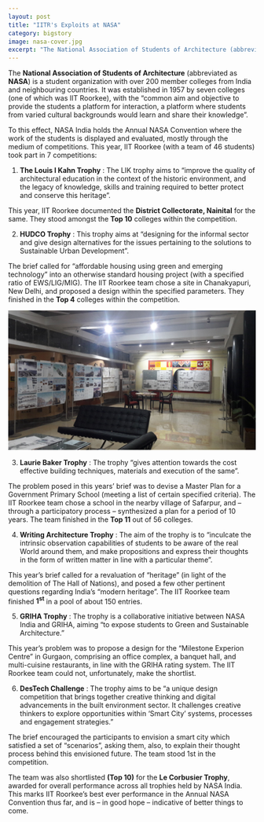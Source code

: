 ```yaml
---
layout: post
title: "IITR's Exploits at NASA"
category: bigstory
image: nasa-cover.jpg
excerpt: "The National Association of Students of Architecture (abbreviated as NASA) is a student organization with over 200 member colleges from India and neighbouring countries."
---
```


The **National Association of Students of Architecture** (abbreviated as **NASA**) is a student organization with over 200 member colleges from India and neighbouring countries. It was established in 1957 by seven colleges (one of which was IIT Roorkee), with the “common aim and objective to provide the students a platform for interaction, a platform where students from varied cultural backgrounds would learn and share their knowledge”. 

To this effect, NASA India holds the Annual NASA Convention where the work of the students is displayed and evaluated, mostly through the medium of competitions. This year, IIT Roorkee (with a team of 46 students) took part in 7 competitions:

<ol start="1">
<li> <b>The Louis I Kahn Trophy</b> : The LIK trophy aims to “improve the quality of architectural education in the context of the historic environment, and the legacy of knowledge, skills and training required to better protect and conserve this heritage”.</li>
</ol>

This year, IIT Roorkee documented the **District Collectorate, Nainital** for the same. They stood amongst the **Top 10** colleges within the competition.

<ol start="2">
<li> <b>HUDCO Trophy</b> : This trophy aims at “designing for the informal sector and give design alternatives for the issues pertaining to the solutions to Sustainable Urban Development”.</li>
</ol>

The brief called for “affordable housing using green and emerging technology” into an otherwise standard housing project (with a specified ratio of EWS/LIG/MIG). The IIT Roorkee team chose a site in Chanakyapuri, New Delhi, and proposed a design within the specified parameters. They finished in the **Top 4** colleges within the competition.

![IITR's Showcase](/images/posts/nasa-showcase.jpg)

<ol start="3">
 <li> <b>Laurie Baker Trophy</b> : The trophy “gives attention towards the cost effective building techniques, materials and execution of the same”.</li>
</ol>

The problem posed in this years’ brief was to devise a Master Plan for a Government Primary School (meeting a list of certain specified criteria). The IIT Roorkee team chose a school in the nearby village of Safarpur, and – through a participatory process – synthesized a plan for a period of 10 years. The team finished in the **Top 11** out of 56 colleges.

<ol start="4">
<li> <b>Writing Architecture Trophy</b> : The aim of the trophy is to “inculcate the intrinsic observation capabilities of students to be aware of the real World around them, and make propositions and express their thoughts in the form of written matter in line with a particular theme”.</li>
</ol>

This year’s brief called for a revaluation of “heritage” (in light of the demolition of The Hall of Nations), and posed a few other pertinent questions regarding India’s “modern heritage”. The IIT Roorkee team finished **1<sup>st</sup>** in a pool of about 150 entries.

<ol start="5">
<li> <b>GRIHA Trophy</b> : The trophy is a collaborative initiative between NASA India and GRIHA, aiming “to expose students to Green and Sustainable Architecture.”</li>
</ol>

This year’s problem was to propose a design for the “Milestone Experion Centre” in Gurgaon, comprising an office complex, a banquet hall, and multi-cuisine restaurants, in line with the GRIHA rating system. The IIT Roorkee team could not, unfortunately, make the shortlist.

<ol start="6">
<li> <b>DesTech Challenge</b> : The trophy aims to be “a unique design competition that brings together creative thinking and digital advancements in the built environment sector. It challenges creative thinkers to explore opportunities within ‘Smart City’ systems, processes and engagement strategies.”</li>
</ol>

The brief encouraged the participants to envision a smart city which satisfied a set of “scenarios”, asking them, also, to explain their thought process behind this envisioned future. The team stood 1st in the competition.


The team was also shortlisted **(Top 10)** for the **Le Corbusier Trophy**, awarded for overall performance across all trophies held by NASA India. This marks IIT Roorkee’s best ever performance in the Annual NASA Convention thus far, and is – in good hope – indicative of better things to come.
